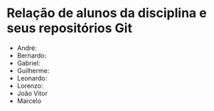 # Relação de alunos da disciplina e seus repositórios Git
- André:
- Bernardo:
- Gabriel:
- Guilherme:
- Leonardo:
- Lorenzo:
- João Vitor
- Marcelo
